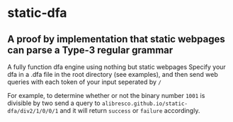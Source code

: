 # static-dfa
## A proof by implementation that static webpages can parse a Type-3 regular grammar

A fully function dfa engine using nothing but static webpages
Specify your dfa in a .dfa file in the root directory (see examples),
and then send web queries with each token of your input seperated by `/`

For example, to determine whether or not the binary number `1001` is divisible by two
send a query to `alibresco.github.io/static-dfa/div2/1/0/0/1` and it will return
`success` or `failure` accordingly.